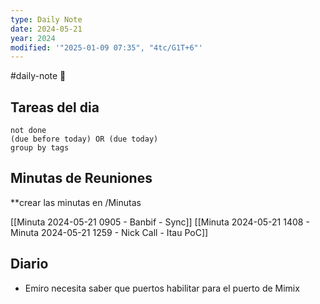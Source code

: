 ```yaml
---
type: Daily Note
date: 2024-05-21
year: 2024
modified: '"2025-01-09 07:35", "4tc/G1T+6"'
---
```

#daily-note
📝
## Tareas del dia

```tasks
not done
(due before today) OR (due today)
group by tags
```

## Minutas de Reuniones
**crear las minutas en /Minutas

[[Minuta 2024-05-21 0905 - Banbif - Sync]]
[[Minuta 2024-05-21 1408 - Minuta 2024-05-21 1259 - Nick Call - Itau PoC]]
## Diario


- Emiro necesita saber que puertos habilitar para el puerto de Mimix